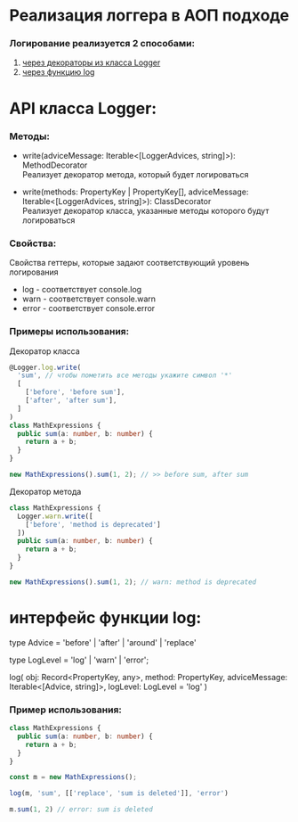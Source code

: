 # Реализация логгера в АОП подходе

### Логирование реализуется 2 способами:
1) [через декораторы из класса Logger](#logger)
2) [через функцию log](#log)

# <a name="logger">API класса Logger:</a>

### Методы:

- write(adviceMessage: Iterable<[LoggerAdvices, string]>): MethodDecorator\
Реализует декоратор метода, который будет логироваться

- write(methods: PropertyKey | PropertyKey[], adviceMessage: Iterable<[LoggerAdvices, string]>): ClassDecorator\
Реализует декоратор класса, указанные методы которого будут логироваться

### Свойства:

Свойства геттеры, которые задают соответствующий уровень логирования

- log - соответствует console.log
- warn - соответствует console.warn
- error - соответствует console.error

### Примеры использования:

Декоратор класса
```ts
@Logger.log.write(
  'sum', // чтобы пометить все методы укажите символ '*'
  [
    ['before', 'before sum'],
    ['after', 'after sum'],
  ]
)
class MathExpressions {
  public sum(a: number, b: number) {
    return a + b;
  }
}

new MathExpressions().sum(1, 2); // >> before sum, after sum
```

Декоратор метода
```ts
class MathExpressions {
  Logger.warn.write([
    ['before', 'method is deprecated']
  ])
  public sum(a: number, b: number) {
    return a + b;
  }
}

new MathExpressions().sum(1, 2); // warn: method is deprecated
```

# <a name="log">интерфейс функции log:</a>

type Advice = 'before' | 'after' | 'around' | 'replace'

type LogLevel = 'log' | 'warn' | 'error';

log(
  obj: Record<PropertyKey, any>,
  method: PropertyKey,
  adviceMessage: Iterable<[Advice, string]>,
  logLevel: LogLevel = 'log'
)

### Пример использования:
```ts
class MathExpressions {
  public sum(a: number, b: number) {
    return a + b;
  }
}

const m = new MathExpressions();

log(m, 'sum', [['replace', 'sum is deleted']], 'error')

m.sum(1, 2) // error: sum is deleted
```
